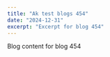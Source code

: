 ```yaml
---
title: "Ak test blogs 454"
date: "2024-12-31"
excerpt: "Excerpt for blog 454"
---
```


Blog content for blog 454